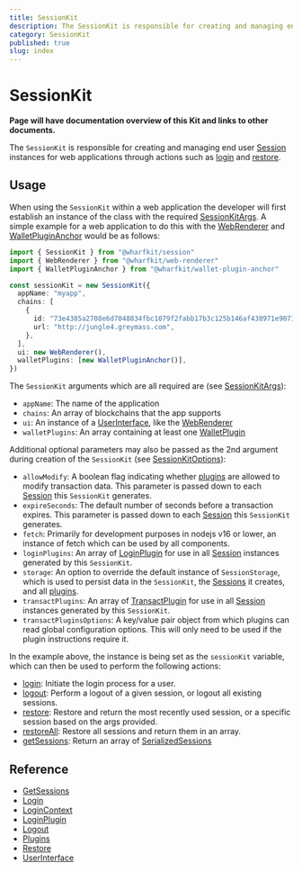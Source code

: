 ```yaml
---
title: SessionKit
description: The SessionKit is responsible for creating and managing end user Session instances for web applications through actions such as login and restore.
category: SessionKit
published: true
slug: index
---
```


# SessionKit

**Page will have documentation overview of this Kit and links to other documents.**

The `SessionKit` is responsible for creating and managing end user [Session](#) instances for web applications through actions such as [login](#) and [restore](#).

## Usage

When using the `SessionKit` within a web application the developer will first establish an instance of the class with the required [SessionKitArgs](#). A simple example for a web application to do this with the [WebRenderer](#) and [WalletPluginAnchor](#) would be as follows:

```ts
import { SessionKit } from "@wharfkit/session"
import { WebRenderer } from "@wharfkit/web-renderer"
import { WalletPluginAnchor } from "@wharfkit/wallet-plugin-anchor"

const sessionKit = new SessionKit({
  appName: "myapp",
  chains: [
    {
      id: "73e4385a2708e6d7048834fbc1079f2fabb17b3c125b146af438971e90716c4d",
      url: "http://jungle4.greymass.com",
    },
  ],
  ui: new WebRenderer(),
  walletPlugins: [new WalletPluginAnchor()],
})
```

The `SessionKit` arguments which are all required are (see [SessionKitArgs](#)):

- `appName`: The name of the application
- `chains`: An array of blockchains that the app supports
- `ui`: An instance of a [UserInterface](#), like the [WebRenderer](#)
- `walletPlugins`: An array containing at least one [WalletPlugin](#)

Additional optional parameters may also be passed as the 2nd argument during creation of the `SessionKit` (see [SessionKitOptions](#)):

- `allowModify`: A boolean flag indicating whether [plugins](#) are allowed to modify transaction data. This parameter is passed down to each [Session](#) this `SessionKit` generates.
- `expireSeconds`: The default number of seconds before a transaction expires. This parameter is passed down to each [Session](#) this `SessionKit` generates.
- `fetch`: Primarily for development purposes in nodejs v16 or lower, an instance of fetch which can be used by all components.
- `loginPlugins`: An array of [LoginPlugin](#) for use in all [Session](#) instances generated by this `SessionKit`.
- `storage`: An option to override the default instance of `SessionStorage`, which is used to persist data in the `SessionKit`, the [Sessions](#) it creates, and all [plugins](#).
- `transactPlugins`: An array of [TransactPlugin](#) for use in all [Session](#) instances generated by this `SessionKit`.
- `transactPluginsOptions`: A key/value pair object from which plugins can read global configuration options. This will only need to be used if the plugin instructions require it.

In the example above, the instance is being set as the `sessionKit` variable, which can then be used to perform the following actions:

- [login](#): Initiate the login process for a user.
- [logout](#): Perform a logout of a given session, or logout all existing sessions.
- [restore](#): Restore and return the most recently used session, or a specific session based on the args provided.
- [restoreAll](#): Restore all sessions and return them in an array.
- [getSessions](#): Return an array of [SerializedSessions](#)

## Reference

- [GetSessions](#)
- [Login](#)
- [LoginContext](#)
- [LoginPlugin](#)
- [Logout](#)
- [Plugins](#)
- [Restore](#)
- [UserInterface](#)
